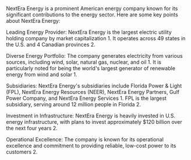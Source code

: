 NextEra Energy is a prominent American energy company known for its significant contributions to the energy sector. Here are some key points about NextEra Energy:

Leading Energy Provider: NextEra Energy is the largest electric utility holding company by market capitalization 1. It operates across 49 states in the U.S. and 4 Canadian provinces 2.

Diverse Energy Portfolio: The company generates electricity from various sources, including wind, solar, natural gas, nuclear, and oil 1. It is particularly noted for being the world's largest generator of renewable energy from wind and solar 1.

Subsidiaries: NextEra Energy's subsidiaries include Florida Power & Light (FPL), NextEra Energy Resources (NEER), NextEra Energy Partners, Gulf Power Company, and NextEra Energy Services 1. FPL is the largest subsidiary, serving around 12 million people in Florida 2.

Investment in Infrastructure: NextEra Energy is heavily invested in U.S. energy infrastructure, with plans to invest approximately $120 billion over the next four years 2.

Operational Excellence: The company is known for its operational excellence and commitment to providing reliable, low-cost power to its customers 2.
